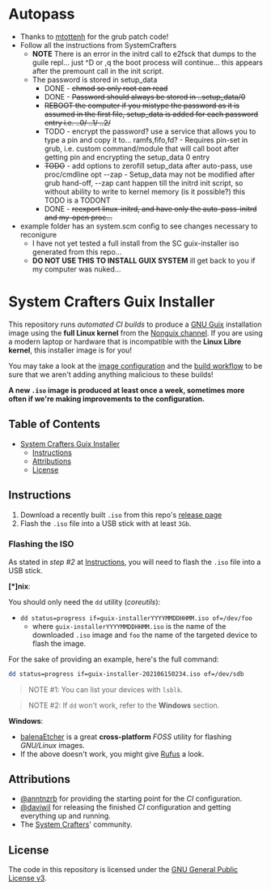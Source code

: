 # Autopass
- Thanks to [mtottenh](https://github.com/mtottenh/grub2/tree/boot_data) for the grub patch code!
- Follow all the instructions from SystemCrafters
  - **NOTE** There is an error in the initrd call to e2fsck that dumps to the guile repl... just ^D or ,q the boot process will continue... this appears after the premount call in the init script.
  - The password is stored in setup_data
    - DONE - ~~chmod so only root can read~~
	- DONE - ~~Password should always be stored in ..setup_data/0~~
     - ~~REBOOT the computer if you mistype the password as it is assumed in the first file, setup_data is added for each password entry i.e. ..0/ ..1/ ..2/~~
	- TODO - encrypt the password? use a service that allows you to type a pin and copy it to... ramfs,fifo,fd?
	       - Requires pin-set in grub, i.e. custom command/module that will call boot after getting pin and encrypting the setup_data 0 entry
	- ~~TODO~~ - add options to zerofill setup_data after auto-pass, use proc/cmdline opt --zap
               - Setup_data may not be modified after grub hand-off, --zap cant happen till the initrd init script, so without ability to write to kernel memory (is it possible?) this TODO is a TODONT 
    - DONE - ~~reexport linux-initrd, and have only the auto-pass-initrd and my-open proc...~~
- example folder has an system.scm config to see changes necessary to reconigure 
  - I have not yet tested a full install from the SC guix-installer iso generated from this repo...
  - **DO NOT USE THIS TO INSTALL GUIX SYSTEM** ill get back to you if my computer was nuked...
 

# System Crafters Guix Installer

This repository runs _automated CI builds_ to produce a
[GNU Guix](https://guix.gnu.org) installation image using the
**full Linux kernel** from the
[Nonguix channel](https://gitlab.com/nonguix/nonguix). If you are using a
modern laptop or hardware that is incompatible with the **Linux Libre kernel**,
this installer image is for you!

You may take a look at the [image configuration](./installer.scm) and the
[build workflow](./.github/workflows/build.yaml) to be sure that we aren't adding
anything malicious to these builds!

**A new `.iso` image is produced at least once a week, sometimes more often if
we're making improvements to the configuration.**

## Table of Contents
- [System Crafters Guix Installer](#system-crafters-guix-installer)
  - [Instructions](#instructions)
  - [Attributions](#attributions)
  - [License](#license)

## Instructions

1. Download a recently built `.iso` from this repo's
   [release page](https://github.com/SystemCrafters/guix-installer/releases)
2. Flash the `.iso` file into a USB stick with at least `3Gb`.

### Flashing the ISO

As stated in _step #2_ at [Instructions](#instructions), you will need to flash
the `.iso` file into a USB stick.

**[*]nix**:

You should only need the `dd` utility (_coreutils_):

- `dd status=progress if=guix-installerYYYYMMDDHHMM.iso of=/dev/foo`
  - where `guix-installerYYYYMMDDHHMM.iso` is the name of the downloaded `.iso`
    image and `foo` the name of the targeted device to flash the image.

For the sake of providing an example, here's the full command:

```sh
dd status=progress if=guix-installer-202106150234.iso of=/dev/sdb
```

> NOTE #1: You can list your devices with `lsblk`.

> NOTE #2: If `dd` won't work, refer to the **Windows** section.

**Windows**:

- [balenaEtcher](https://www.balena.io/etcher) is a great **cross-platform**
  _FOSS_ utility for flashing _GNU/Linux_ images.
- If the above doesn't work, you might give [Rufus](https://rufus.ie/en_US/) a
  look.

## Attributions

- [@anntnzrb](https://github.com/anntnzrb) for providing the starting point for
  the _CI_ configuration.
- [@daviwil](https://github.com/daviwil) for releasing the finished _CI_
  configuration and getting everything up and running.
- The [System Crafters](https://systemcrafters.cc)' community.

## License

The code in this repository is licensed under the
[GNU General Public License v3](./LICENSE.txt).
